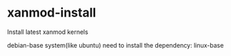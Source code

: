 # xanmod-install
Install latest xanmod kernels

debian-base system(like ubuntu) need to install the dependency: linux-base
